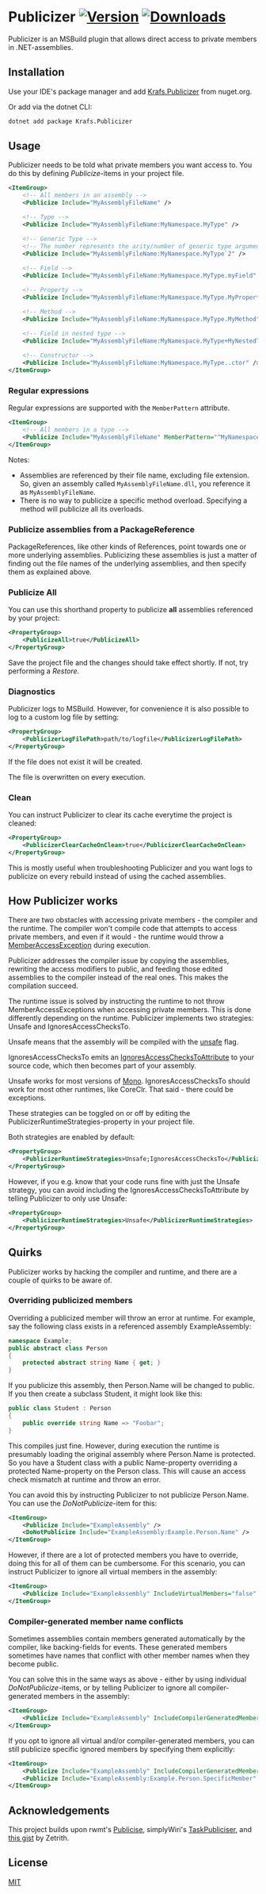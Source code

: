 # Publicizer <a href="https://www.nuget.org/packages/Krafs.Publicizer"><img alt="Version" src="https://img.shields.io/nuget/vpre/Krafs.Publicizer?label=Latest"></a>  <a href="https://www.nuget.org/packages/Krafs.Publicizer"><img alt="Downloads" src="https://img.shields.io/nuget/dt/Krafs.Publicizer?label=Downloads"></a>

Publicizer is an MSBuild plugin that allows direct access to private members in .NET-assemblies.

## Installation
Use your IDE's package manager and add [Krafs.Publicizer](https://www.nuget.org/packages/Krafs.Publicizer) from nuget.org.

Or add via the dotnet CLI:
```bash
dotnet add package Krafs.Publicizer
```

## Usage
Publicizer needs to be told what private members you want access to. You do this by defining _Publicize_-items in your project file.

```xml
<ItemGroup>
    <!-- All members in an assembly -->
    <Publicize Include="MyAssemblyFileName" />

    <!-- Type -->
    <Publicize Include="MyAssemblyFileName:MyNamespace.MyType" />

    <!-- Generic Type -->
    <!-- The number represents the arity/number of generic type arguments -->
    <Publicize Include="MyAssemblyFileName:MyNamespace.MyType`2" />
    
    <!-- Field -->
    <Publicize Include="MyAssemblyFileName:MyNamespace.MyType.myField" />

    <!-- Property -->
    <Publicize Include="MyAssemblyFileName:MyNamespace.MyType.MyProperty" />

    <!-- Method -->
    <Publicize Include="MyAssemblyFileName:MyNamespace.MyType.MyMethod" />
    
    <!-- Field in nested type -->
    <Publicize Include="MyAssemblyFileName:MyNamespace.MyType+MyNestedType.myField" />

    <!-- Constructor -->
    <Publicize Include="MyAssemblyFileName:MyNamespace.MyType..ctor" />
</ItemGroup>
```

### Regular expressions
Regular expressions are supported with the `MemberPattern` attribute.
```xml
<ItemGroup>
    <!-- All members in a type -->
    <Publicize Include="MyAssemblyFileName" MemberPattern="^MyNamespace\.MyType\..*" />
</ItemGroup>
```

Notes:
- Assemblies are referenced by their file name, excluding file extension.
So, given an assembly called `MyAssemblyFileName.dll`, you reference it as `MyAssemblyFileName`.
- There is no way to publicize a specific method overload. Specifying a method will publicize all its overloads.

### Publicize assemblies from a PackageReference
PackageReferences, like other kinds of References, point towards one or more underlying assemblies. Publicizing these assemblies is just a matter of finding out the file names of the underlying assemblies, and then specify them as explained above.

### Publicize All
You can use this shorthand property to publicize **all** assemblies referenced by your project:
```xml
<PropertyGroup>
    <PublicizeAll>true</PublicizeAll>
</PropertyGroup>
```

Save the project file and the changes should take effect shortly. If not, try performing a _Restore_.

### Diagnostics
Publicizer logs to MSBuild. However, for convenience it is also possible to log to a custom log file by setting:
```xml
<PropertyGroup>
    <PublicizerLogFilePath>path/to/logfile</PublicizerLogFilePath>
</PropertyGroup>
```
If the file does not exist it will be created.

The file is overwritten on every execution.

### Clean
You can instruct Publicizer to clear its cache everytime the project is cleaned:
```xml
<PropertyGroup>
    <PublicizerClearCacheOnClean>true</PublicizerClearCacheOnClean>
</PropertyGroup>
```
This is mostly useful when troubleshooting Publicizer and you want logs to publicize on every rebuild instead of using the cached assemblies.

## How Publicizer works
There are two obstacles with accessing private members - the compiler and the runtime. 
The compiler won't compile code that attempts to access private members, and even if it would - the runtime would throw a [MemberAccessException](https://docs.microsoft.com/en-us/dotnet/api/system.memberaccessexception/) during execution.

Publicizer addresses the compiler issue by copying the assemblies, rewriting the access modifiers to public, and feeding those edited assemblies to the compiler instead of the real ones. This makes the compilation succeed.

The runtime issue is solved by instructing the runtime to not throw MemberAccessExceptions when accessing private members. 
This is done differently depending on the runtime. Publicizer implements two strategies: Unsafe and IgnoresAccessChecksTo.

Unsafe means that the assembly will be compiled with the [unsafe](https://docs.microsoft.com/en-us/dotnet/csharp/language-reference/unsafe-code/) flag.

IgnoresAccessChecksTo emits an [IgnoresAccessChecksToAttribute](https://www.strathweb.com/2018/10/no-internalvisibleto-no-problem-bypassing-c-visibility-rules-with-roslyn/) to your source code, which then becomes part of your assembly.

Unsafe works for most versions of [Mono](https://www.mono-project.com/). IgnoresAccessChecksTo should work for most other runtimes, like CoreClr. That said - there could be exceptions.

These strategies can be toggled on or off by editing the PublicizerRuntimeStrategies-property in your project file.

Both strategies are enabled by default:
```xml
<PropertyGroup>
    <PublicizerRuntimeStrategies>Unsafe;IgnoresAccessChecksTo</PublicizerRuntimeStrategies>
</PropertyGroup>
```
However, if you e.g. know that your code runs fine with just the Unsafe strategy, you can avoid including the IgnoresAccessChecksToAttribute by telling Publicizer to only use Unsafe:
```xml
<PropertyGroup>
    <PublicizerRuntimeStrategies>Unsafe</PublicizerRuntimeStrategies>
</PropertyGroup>
```

## Quirks
Publicizer works by hacking the compiler and runtime, and there are a couple of quirks to be aware of.

### Overriding publicized members
Overriding a publicized member will throw an error at runtime. For example, say the following class exists in a referenced assembly ExampleAssembly:
```cs
namespace Example;
public abstract class Person
{
    protected abstract string Name { get; }
}
```
If you publicize this assembly, then Person.Name will be changed to public. If you then create a subclass Student, it might look like this:
```cs
public class Student : Person
{
    public override string Name => "Foobar";
}
```
This compiles just fine. However, during execution the runtime is presumably loading the original assembly where Person.Name is protected. 
So you have a Student class with a public Name-property overriding a protected Name-property on the Person class. 
This will cause an access check mismatch at runtime and throw an error.

You can avoid this by instructing Publicizer to not publicize Person.Name. You can use the _DoNotPublicize_-item for this:
```xml
<ItemGroup>
    <Publicize Include="ExampleAssembly" />
    <DoNotPublicize Include="ExampleAssembly:Example.Person.Name" />
</ItemGroup>
```

However, if there are a lot of protected members you have to override, doing this for all of them can be cumbersome.
For this scenario, you can instruct Publicizer to ignore all virtual members in the assembly:
```xml
<ItemGroup>
    <Publicize Include="ExampleAssembly" IncludeVirtualMembers="false" />
</ItemGroup>
```

### Compiler-generated member name conflicts
Sometimes assemblies contain members generated automatically by the compiler, like backing-fields for events. 
These generated members sometimes have names that conflict with other member names when they become public.

You can solve this in the same ways as above - either by using individual _DoNotPublicize_-items, or by telling Publicizer to ignore all compiler-generated members in the assembly:
```xml
<ItemGroup>
    <Publicize Include="ExampleAssembly" IncludeCompilerGeneratedMembers="false" />
</ItemGroup>
```

If you opt to ignore all virtual and/or compiler-generated members, you can still publicize specific ignored members by specifying them explicitly:
```xml
<ItemGroup>
    <Publicize Include="ExampleAssembly" IncludeCompilerGeneratedMembers="false" IncludeVirtualMembers="false" />
    <Publicize Include="ExampleAssembly:Example.Person.SpecificMember" />
</ItemGroup>
```

## Acknowledgements
This project builds upon rwmt's [Publicise](https://github.com/rwmt/Publicise), simplyWiri's [TaskPubliciser](https://github.com/simplyWiri/TaskPubliciser), and [this gist](https://gist.github.com/Zetrith/d86b1d84e993c8117983c09f1a5dcdcd) by Zetrith.

## License
[MIT](https://choosealicense.com/licenses/mit/)
